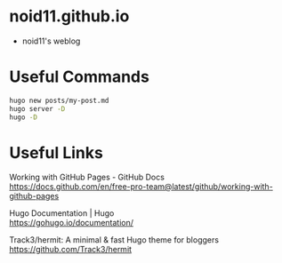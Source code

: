 # noid11.github.io

- noid11's weblog


# Useful Commands

```zsh
hugo new posts/my-post.md
hugo server -D
hugo -D
```


# Useful Links

Working with GitHub Pages - GitHub Docs  
https://docs.github.com/en/free-pro-team@latest/github/working-with-github-pages

Hugo Documentation | Hugo  
https://gohugo.io/documentation/

Track3/hermit: A minimal & fast Hugo theme for bloggers  
https://github.com/Track3/hermit